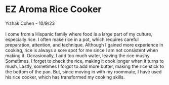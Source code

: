 # EZ Aroma Rice Cooker
Yizhak Cohen - 10/9/23
<br></br>
I come from a Hispanic family where food is a large part of my culture, especially rice. I often make rice in a pot, which requires careful preparation, attention, and technique. Although I gained more experience in cooking, rice is always a sore spot for me since I am not consistent when making it. Occasionally, I add too much water, leaving the rice mushy. Sometimes, I forget to check the rice, making it cook longer when it turns to mush. Lastly, sometimes I forgot to add more butter, making the rice stick to the bottom of the pan. But, since moving in with my roommate, I have used his rice cooker, which has transformed my cooking skills. 
